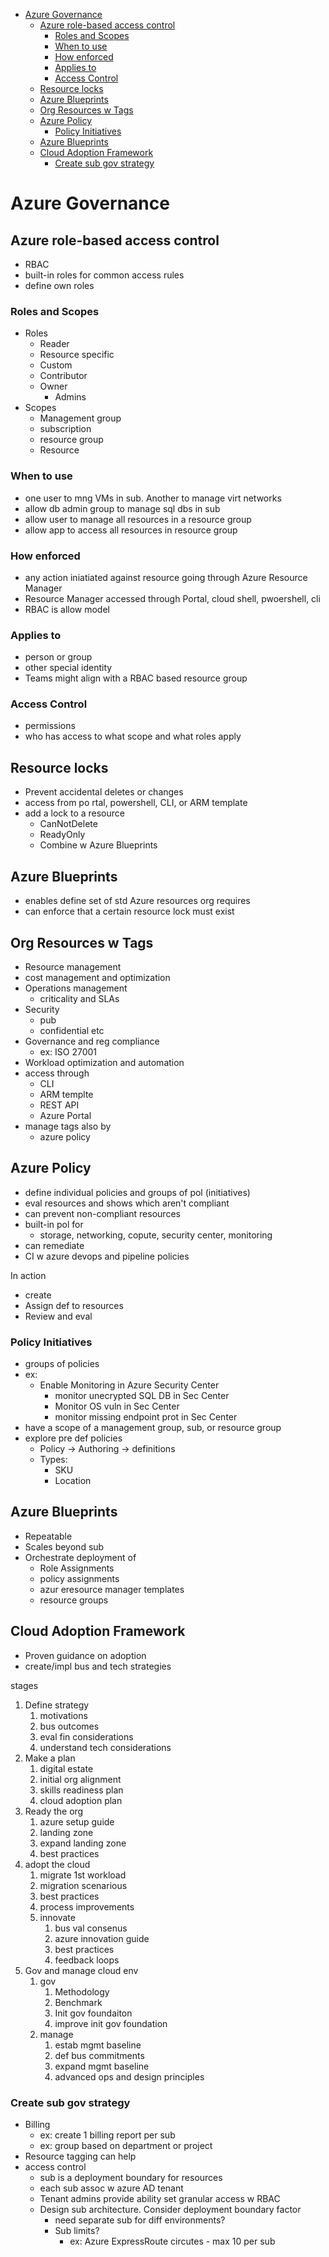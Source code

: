- [Azure Governance](#azure-governance)
  - [Azure role-based access control](#azure-role-based-access-control)
    - [Roles and Scopes](#roles-and-scopes)
    - [When to use](#when-to-use)
    - [How enforced](#how-enforced)
    - [Applies to](#applies-to)
    - [Access Control](#access-control)
  - [Resource locks](#resource-locks)
  - [Azure Blueprints](#azure-blueprints)
  - [Org Resources w Tags](#org-resources-w-tags)
  - [Azure Policy](#azure-policy)
    - [Policy Initiatives](#policy-initiatives)
  - [Azure Blueprints](#azure-blueprints-1)
  - [Cloud Adoption Framework](#cloud-adoption-framework)
    - [Create sub gov strategy](#create-sub-gov-strategy)

# Azure Governance 

## Azure role-based access control
* RBAC
* built-in roles for common access rules
* define own roles

### Roles and Scopes
* Roles
  * Reader
  * Resource specific
  * Custom
  * Contributor
  * Owner
    * Admins
* Scopes
  * Management group
  * subscription
  * resource group
  * Resource

### When to use
* one user to mng VMs in sub. Another to manage virt networks
* allow db admin group to manage sql dbs in sub
* allow user to manage all resources in a resource group
* allow app to access all resources in resource group

### How enforced
* any action iniatiated against resource going through Azure Resource Manager
* Resource Manager accessed through Portal, cloud shell, pwoershell, cli
* RBAC is allow model

### Applies to
* person or group
* other special identity
* Teams might align with a RBAC based resource group 

### Access Control
* permissions
* who has access to what scope and what roles apply

## Resource locks
* Prevent accidental deletes or changes
* access from po rtal, powershell, CLI, or ARM template
* add a lock to a resource
  * CanNotDelete
  * ReadyOnly
  * Combine w Azure Blueprints

## Azure Blueprints
* enables define set of std Azure resources org requires
* can enforce that a certain resource lock must exist

## Org Resources w Tags
* Resource management
* cost management and optimization
* Operations management
  * criticality and SLAs
* Security
  * pub
  * confidential etc
* Governance and reg compliance
  * ex: ISO 27001
* Workload optimization and automation
* access through
  * CLI
  * ARM templte
  * REST API
  * Azure Portal
* manage tags also by
  * azure policy


## Azure Policy
* define individual policies and groups of pol (initiatives)
* eval resources and shows which aren't compliant
* can prevent non-compliant resources
* built-in pol for
  * storage, networking, copute, security center, monitoring
* can remediate
* CI w azure devops and pipeline policies

In action
* create
* Assign def to resources
* Review and eval


### Policy Initiatives
* groups of policies
* ex: 
  * Enable Monitoring in Azure Security Center
    * monitor unecrypted SQL DB in Sec Center
    * Monitor OS vuln in Sec Center
    * monitor missing endpoint prot in Sec Center
* have a scope of a management group, sub, or resource group
* explore pre def policies
  * Policy -> Authoring -> definitions
  * Types:
    * SKU
    * Location


## Azure Blueprints
* Repeatable 
* Scales beyond sub
* Orchestrate deployment of 
  * Role Assignments
  * policy assignments
  * azur eresource manager templates
  * resource groups

## Cloud Adoption Framework
* Proven guidance on adoption
* create/impl bus and tech strategies

stages
1. Define strategy
   1. motivations
   2. bus outcomes
   3. eval fin considerations
   4. understand tech considerations
2. Make a plan
   1. digital estate
   2. initial org alignment
   3. skills readiness plan
   4. cloud adoption plan
3. Ready the org
   1. azure setup guide
   2. landing zone
   3. expand landing zone
   4. best practices
4. adopt the cloud
   1. migrate 1st workload
   2. migration scenarious
   3. best practices
   4. process improvements
   5. innovate
      1. bus val consenus
      2. azure innovation guide
      3. best practices
      4. feedback loops
5. Gov and manage cloud env
   1. gov
      1. Methodology
      2. Benchmark
      3. Init gov foundaiton
      4. improve init gov foundation
   2. manage
      1. estab mgmt baseline
      2. def bus commitments
      3. expand mgmt baseline
      4. advanced ops and design principles


### Create sub gov strategy
* Billing
  * ex: create 1 billing report per sub
  * ex: group based on department or project
* Resource tagging can help
* access control
  * sub is a deployment boundary for resources
  * each sub assoc w azure AD tenant
  * Tenant admins provide ability set granular access w RBAC
  * Design sub architecture. Consider deployment boundary factor
    * need separate sub for diff environments?
    * Sub limits?
      * ex: Azure ExpressRoute circutes - max 10 per sub
